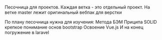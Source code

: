 Песочница для проектов. 
Каждая ветка - это отдельный проект. 
На ветке master лежит оригинальный вебпак для верстки

По плану песочница нужна для изучения: 
Метода БЭМ
Приципа SOLID
крепкое понимание основ bootstrap 
Освоение Vue.js
И на конец погружение в laravel
